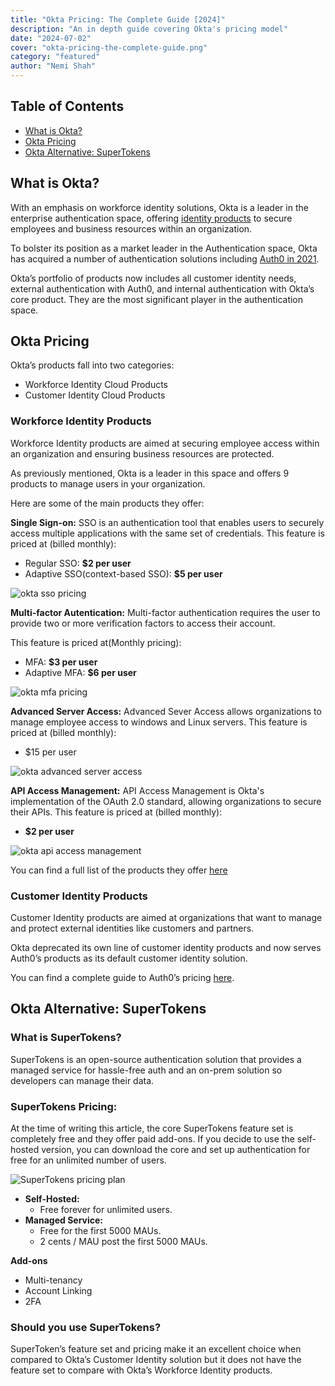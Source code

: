 ```yaml
---
title: "Okta Pricing: The Complete Guide [2024]"
description: "An in depth guide covering Okta's pricing model"
date: "2024-07-02"
cover: "okta-pricing-the-complete-guide.png"
category: "featured"
author: "Nemi Shah"
---
```


## Table of Contents
- [What is Okta?](#what-is-okta)
- [Okta Pricing](#okta-pricing)
- [Okta Alternative: SuperTokens](#okta-alternative-supertokens)


## What is Okta?

With an emphasis on workforce identity solutions, Okta is a leader in the enterprise authentication space, offering [identity products](https://www.okta.com/pricing/#workforce-identity-pricing) to secure employees and business resources within an organization.

To bolster its position as a market leader in the Authentication space, Okta has acquired a number of authentication solutions including [Auth0 in 2021](https://supertokens.com/blog/the-real-reason-okta-spent-on-auth0).

Okta’s portfolio of products now includes all customer identity needs, external authentication with Auth0, and internal authentication with Okta’s core product. They are the most significant player in the authentication space.

## Okta Pricing

Okta’s products fall into two categories:
- Workforce Identity Cloud Products 
- Customer Identity Cloud Products


### Workforce Identity Products

Workforce Identity products are aimed at securing employee access within an organization and ensuring business resources are protected.

As previously mentioned, Okta is a leader in this space and offers 9 products to manage users in your organization.

Here are some of the main products they offer:

**Single Sign-on:**
SSO is an authentication tool that enables users to securely access multiple applications with the same set of credentials. 
This feature is priced at (billed monthly):
- Regular SSO: **$2 per user**
- Adaptive SSO(context-based SSO): **$5 per user**

![okta sso pricing](./workforce_identity_sso.png)

**Multi-factor Autentication:**
Multi-factor authentication requires the user to provide two or more verification factors to access their account.

This feature is priced at(Monthly pricing):
- MFA: **$3 per user**
- Adaptive MFA: **$6 per user**

![okta mfa pricing](./workforce_identity_mfa.png)

**Advanced Server Access:**
Advanced Sever Access allows organizations to manage employee access to windows and Linux servers.
This feature is priced at (billed monthly):
- $15 per user

![okta advanced server access](./workforce_identity_advanced_server_access.png)


**API Access Management:**
API Access Management is Okta's implementation of the OAuth 2.0 standard, allowing organizations to secure their APIs.
This feature is priced at (billed monthly):
- **$2 per user**

![okta api access management](./workforce_identity_api_access_management.png)


You can find a full list of the products they offer [here](https://www.okta.com/pricing/#workforce-identity-pricing)

### Customer Identity Products
Customer Identity products are aimed at organizations that want to manage and protect external identities like customers and partners.

Okta deprecated its own line of customer identity products and now serves Auth0’s products as its default customer identity solution.

You can find a complete guide to Auth0’s pricing [here](https://supertokens.com/blog/auth0-pricing-the-complete-guide).

## Okta Alternative: SuperTokens

### What is SuperTokens?
SuperTokens is an open-source authentication solution that provides a managed service for hassle-free auth and an on-prem solution so developers can manage their data.

### SuperTokens Pricing:
At the time of writing this article, the core SuperTokens feature set is completely free and they offer paid add-ons. If you decide to use the self-hosted version, you can download the core and set up authentication for free for an unlimited number of users.

![SuperTokens pricing plan](./supertokens_pricing.png)

- **Self-Hosted:**
  - Free forever for unlimited users.
- **Managed Service:**
  - Free for the first 5000 MAUs.
  - 2 cents / MAU post the first 5000 MAUs.

**Add-ons**
  - Multi-tenancy
  - Account Linking
  - 2FA

### Should you use SuperTokens?
SuperToken’s feature set and pricing make it an excellent choice when compared to Okta’s Customer Identity solution but it does not have the feature set to compare with Okta’s Workforce Identity products.
